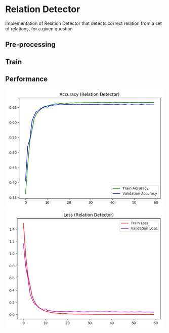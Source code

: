 # Relation Detector
Implementation of Relation Detector that detects correct relation from a set of relations, for a given question 



## Pre-processing


## Train

## Performance
![alt text](https://github.com/rashad101/NLP_LAB/blob/master/img/acc.jpg)
![alt_text](https://github.com/rashad101/NLP_LAB/blob/master/img/loss.jpg)

